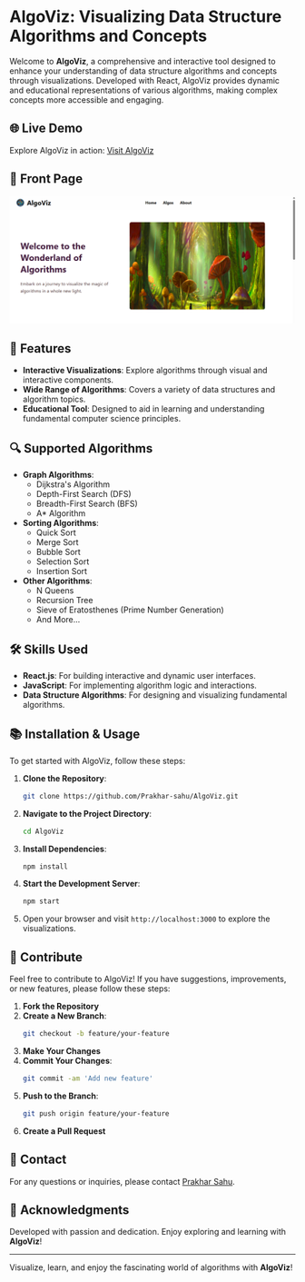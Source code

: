 # AlgoViz: Visualizing Data Structure Algorithms and Concepts

Welcome to **AlgoViz**, a comprehensive and interactive tool designed to enhance your understanding of data structure algorithms and concepts through visualizations. Developed with React, AlgoViz provides dynamic and educational representations of various algorithms, making complex concepts more accessible and engaging.

## 🌐 Live Demo

Explore AlgoViz in action: [Visit AlgoViz](https://algo-viz-two.vercel.app/) <!-- Replace with your live website URL -->

## 📸 Front Page

 ![AlgoViz Front Page](front-page.png)<!-- Replace 'assets/frontpage.png' with the path to your screenshot -->

## 🚀 Features

- **Interactive Visualizations**: Explore algorithms through visual and interactive components.
- **Wide Range of Algorithms**: Covers a variety of data structures and algorithm topics.
- **Educational Tool**: Designed to aid in learning and understanding fundamental computer science principles.

## 🔍 Supported Algorithms

- **Graph Algorithms**:
  - Dijkstra's Algorithm
  - Depth-First Search (DFS)
  - Breadth-First Search (BFS)
  - A* Algorithm
- **Sorting Algorithms**:
  - Quick Sort
  - Merge Sort
  - Bubble Sort
  - Selection Sort
  - Insertion Sort
- **Other Algorithms**:
  - N Queens
  - Recursion Tree
  - Sieve of Eratosthenes (Prime Number Generation)
  - And More...

## 🛠️ Skills Used

- **React.js**: For building interactive and dynamic user interfaces.
- **JavaScript**: For implementing algorithm logic and interactions.
- **Data Structure Algorithms**: For designing and visualizing fundamental algorithms.

## 📚 Installation & Usage

To get started with AlgoViz, follow these steps:

1. **Clone the Repository**:
    ```bash
    git clone https://github.com/Prakhar-sahu/AlgoViz.git
    ```
2. **Navigate to the Project Directory**:
    ```bash
    cd AlgoViz
    ```
3. **Install Dependencies**:
    ```bash
    npm install
    ```
4. **Start the Development Server**:
    ```bash
    npm start
    ```
5. Open your browser and visit `http://localhost:3000` to explore the visualizations.

## 🎨 Contribute

Feel free to contribute to AlgoViz! If you have suggestions, improvements, or new features, please follow these steps:

1. **Fork the Repository**
2. **Create a New Branch**:
    ```bash
    git checkout -b feature/your-feature
    ```
3. **Make Your Changes**
4. **Commit Your Changes**:
    ```bash
    git commit -am 'Add new feature'
    ```
5. **Push to the Branch**:
    ```bash
    git push origin feature/your-feature
    ```
6. **Create a Pull Request**

## 📧 Contact

For any questions or inquiries, please contact [Prakhar Sahu](mailto:jsahu2814@gmail.com).

## 🌟 Acknowledgments

Developed with passion and dedication. Enjoy exploring and learning with **AlgoViz**!

---

Visualize, learn, and enjoy the fascinating world of algorithms with **AlgoViz**!
